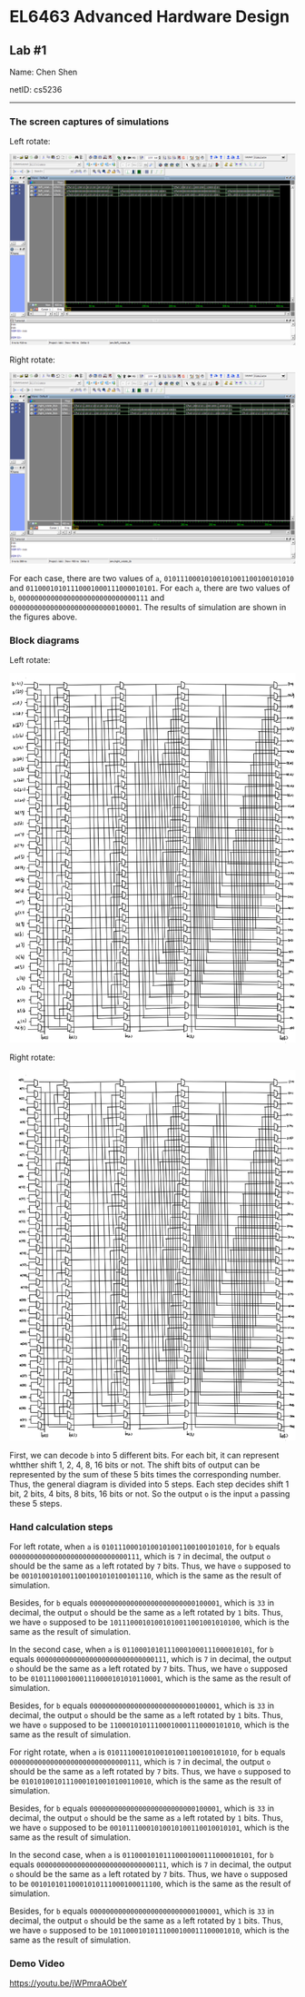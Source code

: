 # EL6463 Advanced Hardware Design

## Lab #1

Name: Chen Shen

netID: cs5236

----

### The screen captures of simulations

Left rotate:

![Lsim](image/left_rotate_sim.png)

Right rotate:

![Rsim](image/right_rotate_sim.png)

For each case, there are two values of `a`, `01011100010100101001100100101010` and `01100010101110001000111000010101`. For each `a`, there are two values of `b`, `00000000000000000000000000000111` and `00000000000000000000000000100001`. The results of simulation are shown in the figures above.

### Block diagrams

Left rotate:

![Ldiag](image/L_rotate.png)

Right rotate:

![Rdiag](image/R_rotate.png)

First, we can decode `b` into 5 different bits. For each bit, it can represent whtther shift 1, 2, 4, 8, 16 bits or not. The shift bits of output can be represented by the sum of these 5 bits times the corresponding number. Thus, the general diagram is divided into 5 steps. Each step decides shift 1 bit, 2 bits, 4 bits, 8 bits, 16 bits or not. So the output `o` is the input `a` passing these 5 steps.

### Hand calculation steps

For left rotate, when `a` is `01011100010100101001100100101010`, for `b` equals `00000000000000000000000000000111`, which is `7` in decimal, the output `o` should be the same as `a` left rotated by `7` bits. Thus, we have `o` supposed to be `00101001010011001001010100101110`, which is the same as the result of simulation.

Besides, for `b` equals `00000000000000000000000000100001`, which is `33` in decimal, the output `o` should be the same as `a` left rotated by `1` bits. Thus, we have `o` supposed to be `10111000101001010011001001010100`, which is the same as the result of simulation.

In the second case, when `a` is `01100010101110001000111000010101`, for `b` equals `00000000000000000000000000000111`, which is `7` in decimal, the output `o` should be the same as `a` left rotated by `7` bits. Thus, we have `o` supposed to be `01011100010001110000101010110001`, which is the same as the result of simulation.

Besides, for `b` equals `00000000000000000000000000100001`, which is `33` in decimal, the output `o` should be the same as `a` left rotated by `1` bits. Thus, we have `o` supposed to be `11000101011100010001110000101010`, which is the same as the result of simulation.

For right rotate, when `a` is `01011100010100101001100100101010`, for `b` equals `00000000000000000000000000000111`, which is `7` in decimal, the output `o` should be the same as `a` left rotated by `7` bits. Thus, we have `o` supposed to be `01010100101110001010010100110010`, which is the same as the result of simulation.

Besides, for `b` equals `00000000000000000000000000100001`, which is `33` in decimal, the output `o` should be the same as `a` left rotated by `1` bits. Thus, we have `o` supposed to be `00101110001010010100110010010101`, which is the same as the result of simulation.

In the second case, when `a` is `01100010101110001000111000010101`, for `b` equals `00000000000000000000000000000111`, which is `7` in decimal, the output `o` should be the same as `a` left rotated by `7` bits. Thus, we have `o` supposed to be `00101010110001010111000100011100`, which is the same as the result of simulation.

Besides, for `b` equals `00000000000000000000000000100001`, which is `33` in decimal, the output `o` should be the same as `a` left rotated by `1` bits. Thus, we have `o` supposed to be `10110001010111000100011100001010`, which is the same as the result of simulation.

### Demo Video

<https://youtu.be/jWPmraAObeY>